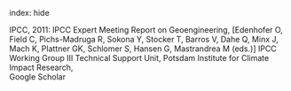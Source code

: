 index: hide

<div class="Citation">

  <div class="Citation-body">
    <div class="Citation-text">IPCC, 2011: <span class="Article-bookTitle">IPCC Expert Meeting Report on Geoengineering, [Edenhofer O, Field C, Pichs-Madruga R, Sokona Y, Stocker T, Barros V, Dahe Q, Minx J, Mach K, Plattner GK, Schlomer S, Hansen G, Mastrandrea M (eds.)] IPCC Working Group III Technical Support Unit, Potsdam Institute for Climate Impact Research, </span></div>
    <div class="Citation-links">
      <div class="CitationLink" data-href="https://scholar.google.com/scholar?q=IPCC+Expert+Meeting+Report+on+Geoengineering%2C+%5BEdenhofer+O%2C+Field+C%2C+Pichs-Madruga+R%2C+Sokona+Y%2C+Stocker+T%2C+Barros+V%2C+Dahe+Q%2C+Minx+J%2C+Mach+K%2C+Plattner+GK%2C+Schlomer+S%2C+Hansen+G%2C+Mastrandrea+M+%28eds.%29%5D+IPCC+Working+Group+III+Technical+Support+Unit%2C+Potsdam+Institute+for+Climate+Impact+Research">
        <div class="CitationLink-icon CitationLink-Scholar"></div>
        <div class="CitationLink-text">Google Scholar</div>
      </div>
    </div>
  </div>
</div>


<div class="Citation-copy">

</div>